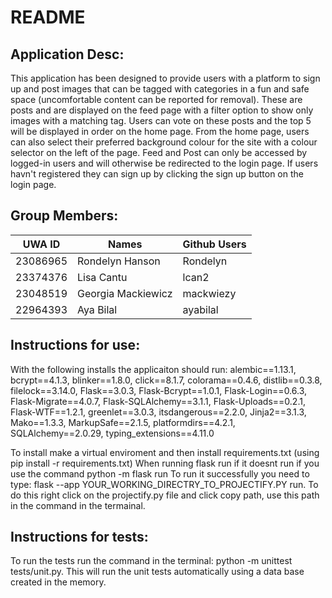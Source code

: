 # README
## Application Desc:
This application has been designed to provide users with a platform to sign up and post images that can be tagged with categories in a fun and safe space (uncomfortable content can be reported for removal).
These are posts and are displayed on the feed page with a filter option to show only images with a matching tag.
Users can vote on these posts and the top 5 will be displayed in order on the home page.
From the home page, users can also select their preferred background colour for the site with a colour selector on the left of the page.
Feed and Post can only be accessed by logged-in users and will otherwise be redirected to the login page. If users havn't registered they can sign up by clicking the sign up button on the login page.  

## Group Members:
| UWA ID    | Names              | Github Users |
| --------  | -------            | -------      |
| 23086965  | Rondelyn Hanson    | Rondelyn     |
| 23374376  | Lisa Cantu         | lcan2        |
| 23048519  | Georgia Mackiewicz | mackwiezy    |
| 22964393  |  Aya Bilal         | ayabilal     |


## Instructions for use:
With the following installs the applicaiton should run:
alembic==1.13.1, 
bcrypt==4.1.3, 
blinker==1.8.0, 
click==8.1.7, 
colorama==0.4.6, 
distlib==0.3.8, 
filelock==3.14.0, 
Flask==3.0.3, 
Flask-Bcrypt==1.0.1, 
Flask-Login==0.6.3, 
Flask-Migrate==4.0.7, 
Flask-SQLAlchemy==3.1.1, 
Flask-Uploads==0.2.1, 
Flask-WTF==1.2.1, 
greenlet==3.0.3, 
itsdangerous==2.2.0, 
Jinja2==3.1.3, 
Mako==1.3.3, 
MarkupSafe==2.1.5, 
platformdirs==4.2.1, 
SQLAlchemy==2.0.29, 
typing_extensions==4.11.0

To install make a virtual enviroment and then install requirements.txt (using pip install -r requirements.txt) 
When running flask run if it doesnt run if you use the command python -m flask run
To run it successfully you need to type: flask --app YOUR_WORKING_DIRECTRY_TO_PROJECTIFY.PY run. To do this right click on the projectify.py file and click copy path, use this path in the command in the termainal.  

## Instructions for tests:
To run the tests run the command in the terminal: python -m unittest tests/unit.py. This will run the unit tests automatically using a data base created in the memory. 
